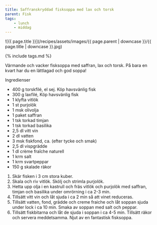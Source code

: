 ```yaml
---
title: Saffranskryddad fisksoppa med lax och torsk
parent: Fisk
tags:
    - lunch
    - middag
---
```

![{{ page.title }}](/recipes/assets/images/{{ page.parent | downcase }}/{{ page.title | downcase }}.jpg)

{% include tags.md %}

Värmande och vacker fisksoppa med saffran, lax och torsk. På bara en kvart har du en lättlagad och god soppa!

Ingredienser

- 400 g torskfilé, el sej. Köp havsvänlig fisk
- 300 g laxfilé, Köp havsvänlig fisk
- 1 klyfta vitlök
- 1 st purjolök
- 1 msk olivolja
- 1 paket saffran
- 1 tsk torkad timjan
- 1 tsk torkad basilika
- 2,5 dl vitt vin
- 2 dl vatten
- 3 msk fiskfond, ca. (efter tycke och smak)
- 2,5 dl vispgrädde
- 1 dl crème fraîche naturell
- 1 krm salt
- 1 krm svartpeppar
- 150 g skalade räkor

1. Skär fisken i 3 cm stora kuber.
2. Skala och riv vitlök. Skölj och strimla purjolök.
3. Hetta upp olja i en kastrull och fräs vitlök och purjolök med saffran, timjan och basilika under omrörning i ca 2-3 min.
4. Tillsätt vitt vin och låt sjuda i ca 2 min så att vinet reduceras.
5. Tillsätt vatten, fond, grädde och creme fraiche och låt soppan sjuda under lock i ca 10 min. Smaka av soppan med salt och peppar.
6. Tillsätt fiskbitarna och låt de sjuda i soppan i ca 4-5 min. Tillsätt räkor och servera meddetsamma. Njut av en fantastisk fisksoppa.
